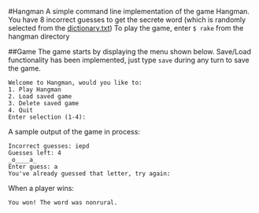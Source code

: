 #Hangman
A simple command line implementation of the game Hangman. You have 8 incorrect guesses to get the secrete word (which is randomly selected from the [dictionary.txt](http://scrapmaker.com/view/twelve-dicts/5desk.txt))
To play the game, enter `$ rake` from the hangman directory

##Game
The game starts by displaying the menu shown below. Save/Load functionality has been implemented, just type `save` during any turn to save the game.
```
Welcome to Hangman, would you like to:
1. Play Hangman
2. Load saved game
3. Delete saved game
4. Quit
Enter selection (1-4):
```
A sample output of the game in process:
```
Incorrect guesses: iepd
Guesses left: 4
_o____a_
Enter guess: a
You've already guessed that letter, try again:
```
When a player wins:

`You won! The word was nonrural.`
